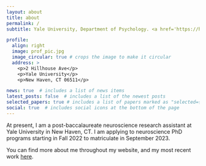 ```yaml
---
layout: about
title: about
permalink: /
subtitle: Yale University, Department of Psychology. <a href='https://holmeslab.yale.edu/people/'>Holmes Lab</a>.

profile:
  align: right
  image: prof_pic.jpg
  image_circular: true # crops the image to make it circular
  address: >
    <p>2 Hillhouse Ave</p>
    <p>Yale University</p>
    <p>New Haven, CT 06511</p>

news: true  # includes a list of news items
latest_posts: false  # includes a list of the newest posts
selected_papers: true # includes a list of papers marked as "selected={true}"
social: true  # includes social icons at the bottom of the page
---
```


At present, I am a post-baccalaureate neuroscience research assistant at Yale University in New Haven, CT. I am applying to neuroscience PhD programs starting in Fall 2022 to matriculate in September 2023. 

You can find more about me throughout my website, and my most recent work [here](https://scholar.google.com/citations?user=YKTfMsYAAAAJ&hl=en&oi=ao). 

